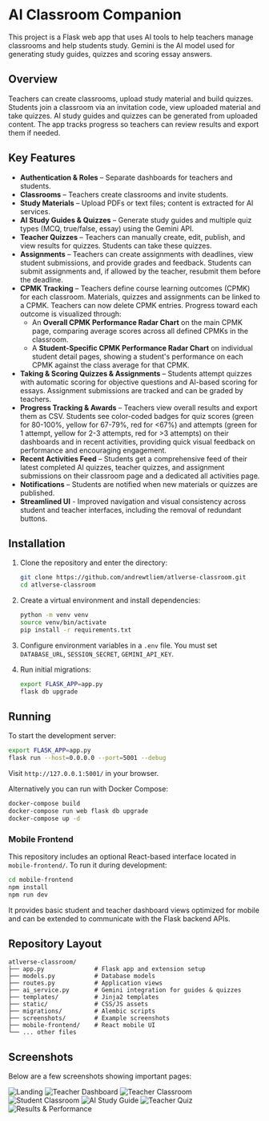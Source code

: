 # AI Classroom Companion

This project is a Flask web app that uses AI tools to help teachers manage classrooms and help students study. Gemini is the AI model used for generating study guides, quizzes and scoring essay answers.

## Overview

Teachers can create classrooms, upload study material and build quizzes. Students join a classroom via an invitation code, view uploaded material and take quizzes. AI study guides and quizzes can be generated from uploaded content. The app tracks progress so teachers can review results and export them if needed.

## Key Features

- **Authentication & Roles** – Separate dashboards for teachers and students.
- **Classrooms** – Teachers create classrooms and invite students.
- **Study Materials** – Upload PDFs or text files; content is extracted for AI services.
- **AI Study Guides & Quizzes** – Generate study guides and multiple quiz types (MCQ, true/false, essay) using the Gemini API.
- **Teacher Quizzes** – Teachers can manually create, edit, publish, and view results for quizzes. Students can take these quizzes.
- **Assignments** – Teachers can create assignments with deadlines, view student submissions, and provide grades and feedback. Students can submit assignments and, if allowed by the teacher, resubmit them before the deadline.
- **CPMK Tracking** – Teachers define course learning outcomes (CPMK) for each classroom. Materials, quizzes and assignments can be linked to a CPMK. Teachers can now delete CPMK entries. Progress toward each outcome is visualized through: 
    - An **Overall CPMK Performance Radar Chart** on the main CPMK page, comparing average scores across all defined CPMKs in the classroom. 
    - A **Student-Specific CPMK Performance Radar Chart** on individual student detail pages, showing a student's performance on each CPMK against the class average for that CPMK.
- **Taking & Scoring Quizzes & Assignments** – Students attempt quizzes with automatic scoring for objective questions and AI-based scoring for essays. Assignment submissions are tracked and can be graded by teachers.
- **Progress Tracking & Awards** – Teachers view overall results and export them as CSV. Students see color-coded badges for quiz scores (green for 80-100%, yellow for 67-79%, red for <67%) and attempts (green for 1 attempt, yellow for 2-3 attempts, red for >3 attempts) on their dashboards and in recent activities, providing quick visual feedback on performance and encouraging engagement.
- **Recent Activities Feed** – Students get a comprehensive feed of their latest completed AI quizzes, teacher quizzes, and assignment submissions on their classroom page and a dedicated all activities page.
- **Notifications** – Students are notified when new materials or quizzes are published.
- **Streamlined UI** - Improved navigation and visual consistency across student and teacher interfaces, including the removal of redundant buttons.

## Installation

1. Clone the repository and enter the directory:
   ```bash
   git clone https://github.com/andrewtliem/atlverse-classroom.git
   cd atlverse-classroom
   ```
2. Create a virtual environment and install dependencies:
   ```bash
   python -m venv venv
   source venv/bin/activate
   pip install -r requirements.txt
   ```
3. Configure environment variables in a `.env` file. You must set `DATABASE_URL`, `SESSION_SECRET`, `GEMINI_API_KEY`.

4. Run initial migrations:
   ```bash
   export FLASK_APP=app.py
   flask db upgrade
   ```

## Running

To start the development server:
```bash
export FLASK_APP=app.py
flask run --host=0.0.0.0 --port=5001 --debug
```
Visit `http://127.0.0.1:5001/` in your browser.

Alternatively you can run with Docker Compose:
```bash
docker-compose build
docker-compose run web flask db upgrade
docker-compose up -d
```

### Mobile Frontend

This repository includes an optional React-based interface located in `mobile-frontend/`.
To run it during development:

```bash
cd mobile-frontend
npm install
npm run dev
```

It provides basic student and teacher dashboard views optimized for mobile and can be extended to communicate with the Flask backend APIs.

## Repository Layout

```
atlverse-classroom/
├── app.py              # Flask app and extension setup
├── models.py           # Database models
├── routes.py           # Application views
├── ai_service.py       # Gemini integration for guides & quizzes
├── templates/          # Jinja2 templates
├── static/             # CSS/JS assets
├── migrations/         # Alembic scripts
├── screenshots/        # Example screenshots
├── mobile-frontend/    # React mobile UI
└── ... other files
```

## Screenshots

Below are a few screenshots showing important pages:

![Landing](screenshots/landing_page.png)
![Teacher Dashboard](screenshots/Dashboard_Teacher.png)
![Teacher Classroom](screenshots/classroom_Teacher.png)
![Student Classroom](screenshots/Classroom_Student.png)
![AI Study Guide](screenshots/Study_Guide_AI_Student.png)
![Teacher Quiz](screenshots/quiz_Teacher.png)
![Results & Performance](screenshots/Results_Performance_Teacher.png)
